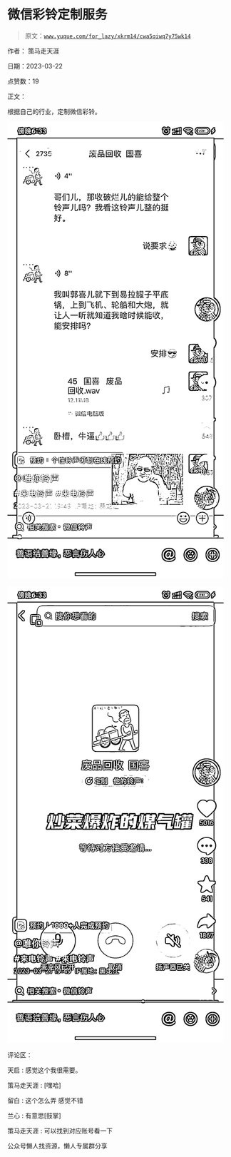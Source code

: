 # 微信彩铃定制服务

> 原文：[`www.yuque.com/for_lazy/xkrm14/cwa5qiwq7y75wk14`](https://www.yuque.com/for_lazy/xkrm14/cwa5qiwq7y75wk14)



作者： 策马走天涯



日期：2023-03-22



点赞数：19



正文：



根据自己的行业，定制微信彩铃。



![](img/82fd12b1618c6baf429835e09e48cf4f.png)  

![](img/58854e2dd4a055de17bfd02e30db26bb.png)  

评论区：



天启 : 感觉这个我很需要。



策马走天涯 : [嘿哈]



留白 : 这个怎么弄 感觉不错



兰心 : 有意思[鼓掌]



策马走天涯 : 可以找到对应账号看一下



公众号懒人找资源，懒人专属群分享

</ne-p></ne-p>